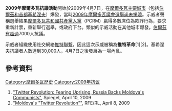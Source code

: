 **2009年摩爾多瓦抗議活動**開始於2009年4月7日，在[摩爾多瓦主要城市](https://zh.wikipedia.org/wiki/摩爾多瓦 "wikilink")（包括[伯爾茲和首都](../Page/伯爾茲.md "wikilink")[基希涅夫](https://zh.wikipedia.org/wiki/基希涅夫 "wikilink")）爆發，當時[2009年摩爾多瓦議會選舉尚未揭曉](https://zh.wikipedia.org/wiki/2009年摩爾多瓦議會選舉 "wikilink")。示威者聲稱選舉結果[摩爾多瓦共和國共產黨人黨](https://zh.wikipedia.org/wiki/摩爾多瓦共和國共產黨人黨 "wikilink")（PCRM）贏得多數席位為欺詐行為，要求重新計票，重新舉行選舉，或政府下台。類似的示威活動在其他城市爆發，[伯爾茲有超過](../Page/伯爾茲.md "wikilink")7000人抗議。

示威者組織使用社交網絡[推特聯繫](https://zh.wikipedia.org/wiki/推特 "wikilink")，因此這次示威被稱為**推特革命**\[1\]\[2\]。基希涅夫抗議者人數達到30,000人，4月7日之後發展為一場內亂。

## 參考資料

[Category:摩爾多瓦歷史](https://zh.wikipedia.org/wiki/Category:摩爾多瓦歷史 "wikilink")
[Category:2009年抗议](https://zh.wikipedia.org/wiki/Category:2009年抗议 "wikilink")

1.  ["Twitter Revolution: Fearing Uprising, Russia Backs Moldova's
    Communists"](http://www.spiegel.de/international/europe/0,1518,618563,00.html),
    Spiegel, April 10, 2009
2.  ["Moldova's "Twitter
    Revolution""](http://www.rferl.org/content/Moldovas_Twitter_Revolution/1605005.html),
    RFE/RL, April 8, 2009
